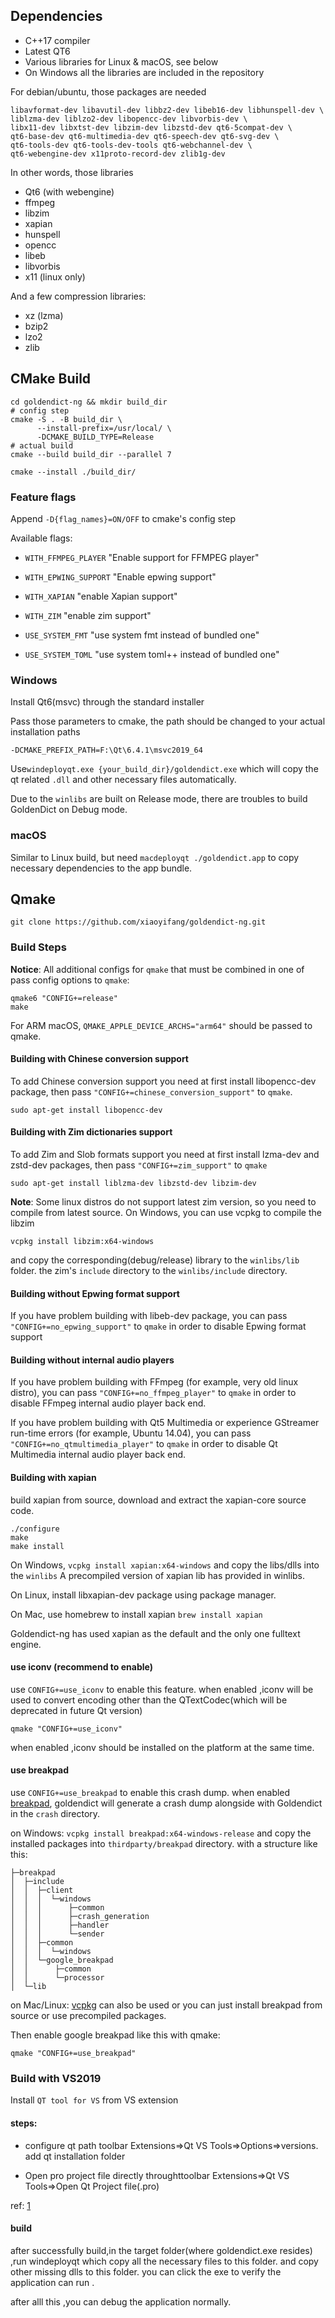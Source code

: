 ## Dependencies

* C++17 compiler
* Latest QT6
* Various libraries for Linux & macOS, see below
* On Windows all the libraries are included in the repository

For debian/ubuntu, those packages are needed

```shell
libavformat-dev libavutil-dev libbz2-dev libeb16-dev libhunspell-dev \
liblzma-dev liblzo2-dev libopencc-dev libvorbis-dev \ 
libx11-dev libxtst-dev libzim-dev libzstd-dev qt6-5compat-dev \
qt6-base-dev qt6-multimedia-dev qt6-speech-dev qt6-svg-dev \
qt6-tools-dev qt6-tools-dev-tools qt6-webchannel-dev \
qt6-webengine-dev x11proto-record-dev zlib1g-dev
```

In other words, those libraries

* Qt6 (with webengine)
* ffmpeg
* libzim
* xapian
* hunspell
* opencc
* libeb
* libvorbis
* x11 (linux only)

And a few compression libraries:

* xz (lzma)
* bzip2
* lzo2
* zlib

## CMake Build

```shell
cd goldendict-ng && mkdir build_dir
# config step
cmake -S . -B build_dir \
      --install-prefix=/usr/local/ \
      -DCMAKE_BUILD_TYPE=Release
# actual build
cmake --build build_dir --parallel 7

cmake --install ./build_dir/
```

### Feature flags

Append `-D{flag_names}=ON/OFF` to cmake's config step

Available flags:

* `WITH_FFMPEG_PLAYER` "Enable support for FFMPEG player"
* `WITH_EPWING_SUPPORT` "Enable epwing support"
* `WITH_XAPIAN` "enable Xapian support"
* `WITH_ZIM` "enable zim support"

* `USE_SYSTEM_FMT` "use system fmt instead of bundled one"
* `USE_SYSTEM_TOML` "use system toml++ instead of bundled one"

### Windows

Install Qt6(msvc) through the standard installer

Pass those parameters to cmake, the path should be changed to your actual installation paths
```
-DCMAKE_PREFIX_PATH=F:\Qt\6.4.1\msvc2019_64
```

Use`windeployqt.exe {your_build_dir}/goldendict.exe` which will copy the qt related `.dll` and other necessary files automatically.

Due to the `winlibs` are built on Release mode, there are troubles to build GoldenDict on Debug mode.

### macOS

Similar to Linux build, but need `macdeployqt ./goldendict.app` to copy necessary dependencies to the app bundle.

## Qmake

```shell
git clone https://github.com/xiaoyifang/goldendict-ng.git
```

### Build Steps

**Notice**: All additional configs for `qmake` that must be combined in one  of pass config options to `qmake`:
```shell
qmake6 "CONFIG+=release"
make
```

For ARM macOS, `QMAKE_APPLE_DEVICE_ARCHS="arm64"` should be passed to qmake.

#### Building with Chinese conversion support

To add Chinese conversion support you need at first install libopencc-dev package, then pass `"CONFIG+=chinese_conversion_support"` to `qmake`.

```
sudo apt-get install libopencc-dev
```

#### Building with Zim dictionaries support

To add Zim and Slob formats support you need at first install lzma-dev and zstd-dev packages, then pass `"CONFIG+=zim_support"` to `qmake`

```
sudo apt-get install liblzma-dev libzstd-dev libzim-dev
```

**Note**: Some linux distros do not support latest zim version, so you need to compile from latest source.
On Windows,  you can use vcpkg to compile the libzim
```
vcpkg install libzim:x64-windows
```
and copy the corresponding(debug/release) library to the `winlibs/lib` folder. the zim's `include` directory to the `winlibs/include` directory.


#### Building without Epwing format support

If you have problem building with libeb-dev package, you can pass
`"CONFIG+=no_epwing_support"` to `qmake` in order to disable Epwing format support

#### Building without internal audio players

If you have problem building with FFmpeg (for example, very old linux distro), you can pass
`"CONFIG+=no_ffmpeg_player"` to `qmake` in order to disable FFmpeg internal audio player back end.

If you have problem building with Qt5 Multimedia or experience GStreamer run-time errors (for example, Ubuntu 14.04), you can pass
`"CONFIG+=no_qtmultimedia_player"` to `qmake` in order to disable Qt Multimedia internal audio player back end.

#### Building with xapian

build xapian from source, download and extract the xapian-core source code.

```
./configure
make 
make install
```

On Windows, `vcpkg install xapian:x64-windows` and copy the libs/dlls into the `winlibs`
A precompiled version of xapian lib has provided in winlibs.

On Linux,  install libxapian-dev package using package manager.

On Mac, use homebrew to install xapian `brew install xapian`

Goldendict-ng has used xapian as the default and the only one fulltext engine.

#### use iconv (recommend to enable)
use `CONFIG+=use_iconv` to enable this feature. when enabled ,iconv will be used to convert encoding other than the QTextCodec(which will be deprecated in future Qt version)

```
qmake "CONFIG+=use_iconv"
```

when enabled ,iconv should be installed on the platform at the same time.

#### use breakpad

use `CONFIG+=use_breakpad` to enable this crash dump. when enabled [breakpad](https://chromium.googlesource.com/breakpad/breakpad/+/master/docs), goldendict will generate a crash dump alongside with Goldendict in the `crash` directory.

on Windows:
`vcpkg install breakpad:x64-windows-release` and copy the installed packages into `thirdparty/breakpad` directory.
with a structure like this:
```
├─breakpad
│  ├─include
│  │  ├─client
│  │  │  └─windows
│  │  │      ├─common
│  │  │      ├─crash_generation
│  │  │      ├─handler
│  │  │      └─sender
│  │  ├─common
│  │  │  └─windows
│  │  └─google_breakpad
│  │      ├─common
│  │      └─processor
│  └─lib
```

on Mac/Linux:
[vcpkg](https://techviewleo.com/install-vcpkg-c-library-manager-on-linux-macos-windows/) can also be used or you can just install breakpad from source or use precompiled packages. 

Then enable google breakpad like this with qmake:

```
qmake "CONFIG+=use_breakpad"
```

### Build with VS2019

Install `QT tool for VS` from VS extension

#### steps: 

- configure qt path
toolbar Extensions=>Qt VS Tools=>Options=>versions.
add qt installation folder

- Open pro project file directly throughttoolbar Extensions=>Qt VS Tools=>Open Qt Project file(.pro)

ref: 
[1](https://blog.csdn.net/qq_43493715/article/details/109839046)

#### build

after successfully build,in the target folder(where goldendict.exe resides) ,run windeployqt which copy all the necessary files to this folder.
and copy other missing dlls to this folder. you can click the exe to verify the application can run .

after alll this ,you can debug the application normally.
